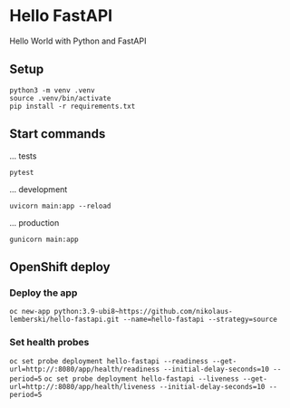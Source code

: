 # Hello FastAPI

Hello World with Python and FastAPI

## Setup

```
python3 -m venv .venv
source .venv/bin/activate
pip install -r requirements.txt
```

## Start commands

... tests

`pytest`

... development

`uvicorn main:app --reload`

... production

`gunicorn main:app`

## OpenShift deploy

### Deploy the app

`oc new-app python:3.9-ubi8~https://github.com/nikolaus-lemberski/hello-fastapi.git --name=hello-fastapi --strategy=source`

### Set health probes

`oc set probe deployment hello-fastapi --readiness --get-url=http://:8080/app/health/readiness --initial-delay-seconds=10 --period=5`
`oc set probe deployment hello-fastapi --liveness --get-url=http://:8080/app/health/liveness --initial-delay-seconds=10 --period=5`




